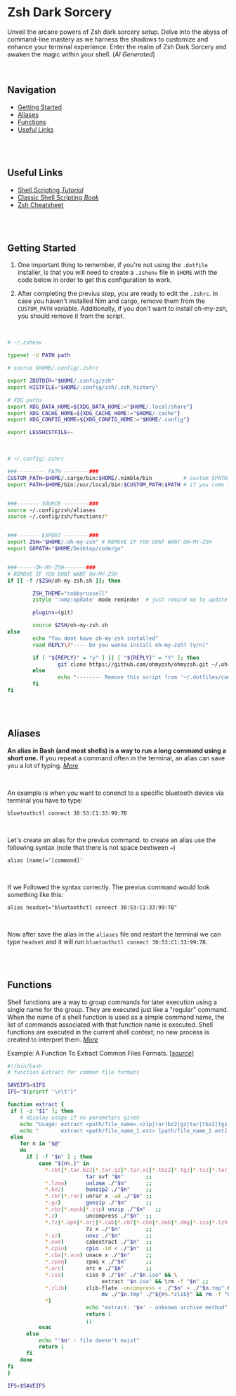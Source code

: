 # Zsh Dark Sorcery
Unveil the arcane powers of Zsh dark sorcery setup. Delve into
the abyss of command-line mastery as we harness the shadows to customize
and enhance your terminal experience. Enter the realm of Zsh Dark Sorcery
and awaken the magic within your shell. (_AI Generated_)

</br>

## Navigation

- [Getting Started](#getting-started)
- [Aliases](#aliases)
- [Functions](#functions)
- [Useful Links](#useful-links)

</br>
</br>

## Useful Links

- [Shell Scripting _Tutorial_](https://www.tutorialspoint.com/unix/shell_scripting.htm)
- [Classic Shell Scripting _Book_](https://www.amazon.com/Classic-Shell-Scripting-Arnold-Robbins/dp/0596005954)
- [Zsh Cheatsheet](https://devhints.io/zsh)

</br>
</br>

## Getting Started

1. One important thing to remember, if you're not using the
`.dotfile` installer, is that you will need to create a `.zshenv` file in
`$HOME` with the code below in order to get this configuration to work.

2. After completing the previus step, you are ready to edit the `.zshrc`. In
case you haven't installed Nim and cargo, remove them from the
`CUSTOM_PATH` variable. Additionally, if you don't want to install oh-my-zsh, you
should remove it from the script.

</br>

```zsh
# ~/.zshenv

typeset -U PATH path

# source $HOME/.config/.zshrc

export ZDOTDIR="$HOME/.config/zsh"
export HISTFILE="$HOME/.config/zsh/.zsh_history"

# XDG paths
export XDG_DATA_HOME=${XDG_DATA_HOME:="$HOME/.local/share"}
export XDG_CACHE_HOME=${XDG_CACHE_HOME:="$HOME/.cache"}
export XDG_CONFIG_HOME=${XDG_CONFIG_HOME:="$HOME/.config"}

export LESSHISTFILE=-

```

</br>

```zsh
# ~/.config/.zshrc

###--------- PATH --------###
CUSTOM_PATH=$HOME/.cargo/bin:$HOME/.nimble/bin          # custom $PATH. if not needed remove it from here and the line below
export PATH=$HOME/bin:/usr/local/bin:$CUSTOM_PATH:$PATH # if you come from bash you might have to change your $PATH


###------- SOURCE --------### 
source ~/.config/zsh/aliases
source ~/.config/zsh/functions/*


###------- EXPORT --------###
export ZSH="$HOME/.oh-my-zsh" # REMOVE IF YOU DONT WANT OH-MY-ZSH
export GOPATH="$HOME/Desktop/code/go"


###------OH-MY-ZSH-------###
# REMOVE IF YOU DONT WANT OH-MY-ZSH
if [[ -f /$ZSH/oh-my-zsh.sh ]]; then

        ZSH_THEME="robbyrussell"
        zstyle ':omz:update' mode reminder  # just remind me to update when it's time

        plugins=(git)

        source $ZSH/oh-my-zsh.sh
else 
        echo "You dont have oh-my-zsh installed"
        read REPLY\?"---- Do you wanna install oh-my-zsh? (y/n)"

        if [ "${REPLY}" = "y" ] || [ "${REPLY}" = "Y" ]; then
                git clone https://github.com/ohmyzsh/ohmyzsh.git ~/.oh-my-zsh
        else
                echo "-------- Remove this script from '~/.dotfiles/config/zsh/.zshrc' to not ask again"
        fi
fi
```

</br>
</br>

## Aliases

**An alias in Bash (and most shells) is a way to run a
long command using a short one.** If you repeat a command
often in the terminal, an alias can save you a lot of
typing. [_More_](https://phoenixnap.com/kb/linux-alias-command)

</br>

An example is when you want to conenct to a specific bluetooth device via terminal you have to type:
```
bluetoothctl connect 30:53:C1:33:99:7B
``` 

</br>

Let's create an alias for the previus command. to create an alias use the following syntax (note that there is not space beetween `=`)
```
alias [name]='[command]'
```

</br>

If we Followed the syntax correctly. The previus command would look something like this:
```
alias headset="bluetoothctl connect 30:53:C1:33:99:7B"
```

</br>

Now after save the alias in the `aliases` file and restart the terminal we can type
`headset` and it will run `bluetoothctl connect 30:53:C1:33:99:7B`.

</br>
</br>

## Functions

Shell functions are a way to group commands for later execution using a single name for the group. They are executed just like a "regular" command. When the name of a shell function is used as a simple command name, the list of commands associated with that function name is executed. Shell functions are executed in the current shell context; no new process is created to interpret them. [_More_](https://www.gnu.org/software/bash/manual/html_node/Shell-Functions.html)


Example: A Function To Extract Common Files Formats. [[_source_]](https://github.com/xvoland/Extract/blob/master/extract.sh)

```zsh
#!/bin/bash
# function Extract for common file formats

SAVEIFS=$IFS
IFS="$(printf '\n\t')"

function extract {
 if [ -z "$1" ]; then
    # display usage if no parameters given
    echo "Usage: extract <path/file_name>.<zip|rar|bz2|gz|tar|tbz2|tgz|Z|7z|xz|ex|tar.bz2|tar.gz|tar.xz|.zlib|.cso>"
    echo "       extract <path/file_name_1.ext> [path/file_name_2.ext] [path/file_name_3.ext]"
 else
    for n in "$@"
    do
      if [ -f "$n" ] ; then
          case "${n%,}" in
            *.cbt|*.tar.bz2|*.tar.gz|*.tar.xz|*.tbz2|*.tgz|*.txz|*.tar)
                         tar xvf "$n"       ;;
            *.lzma)      unlzma ./"$n"      ;;
            *.bz2)       bunzip2 ./"$n"     ;;
            *.cbr|*.rar) unrar x -ad ./"$n" ;;
            *.gz)        gunzip ./"$n"      ;;
            *.cbz|*.epub|*.zip) unzip ./"$n"   ;;
            *.z)         uncompress ./"$n"  ;;
            *.7z|*.apk|*.arj|*.cab|*.cb7|*.chm|*.deb|*.dmg|*.iso|*.lzh|*.msi|*.pkg|*.rpm|*.udf|*.wim|*.xar)
                         7z x ./"$n"        ;;
            *.xz)        unxz ./"$n"        ;;
            *.exe)       cabextract ./"$n"  ;;
            *.cpio)      cpio -id < ./"$n"  ;;
            *.cba|*.ace) unace x ./"$n"     ;;
            *.zpaq)      zpaq x ./"$n"      ;;
            *.arc)       arc e ./"$n"       ;;
            *.cso)       ciso 0 ./"$n" ./"$n.iso" && \
                              extract "$n.iso" && \rm -f "$n" ;;
            *.zlib)      zlib-flate -uncompress < ./"$n" > ./"$n.tmp" && \
                              mv ./"$n.tmp" ./"${n%.*zlib}" && rm -f "$n"   ;;
            *)
                         echo "extract: '$n' - unknown archive method"
                         return 1
                         ;;
          esac
      else
          echo "'$n' - file doesn't exist"
          return 1
      fi
    done
fi
}

IFS=$SAVEIFS
```
